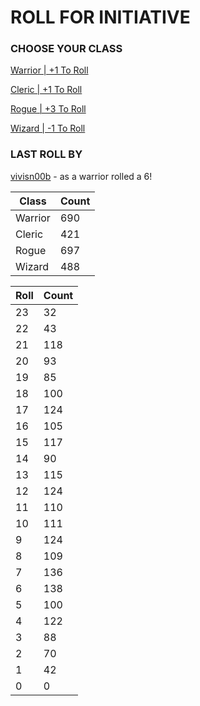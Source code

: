 # ROLL FOR INITIATIVE
### CHOOSE YOUR CLASS

[Warrior | +1 To Roll](https://github.com/benjaminsampica/benjaminsampica/issues/new?title=roll%7Cwarrior&body=Just+click+%27Submit+new+issue%27.)

[Cleric | +1 To Roll](https://github.com/benjaminsampica/benjaminsampica/issues/new?title=roll%7Ccleric&body=Just+click+%27Submit+new+issue%27.)

[Rogue | +3 To Roll](https://github.com/benjaminsampica/benjaminsampica/issues/new?title=roll%7Crogue&body=Just+click+%27Submit+new+issue%27.)

[Wizard | -1 To Roll](https://github.com/benjaminsampica/benjaminsampica/issues/new?title=roll%7Cwizard&body=Just+click+%27Submit+new+issue%27.)
### LAST ROLL BY
[vivisn00b](https://www.github.com/vivisn00b) - as a warrior rolled a 6!

|Class|Count|
|-|-|
|Warrior|690|
|Cleric|421|
|Rogue|697|
|Wizard|488|

|Roll|Count|
|-|-|
|23|32
|22|43
|21|118
|20|93
|19|85
|18|100
|17|124
|16|105
|15|117
|14|90
|13|115
|12|124
|11|110
|10|111
|9|124
|8|109
|7|136
|6|138
|5|100
|4|122
|3|88
|2|70
|1|42
|0|0
